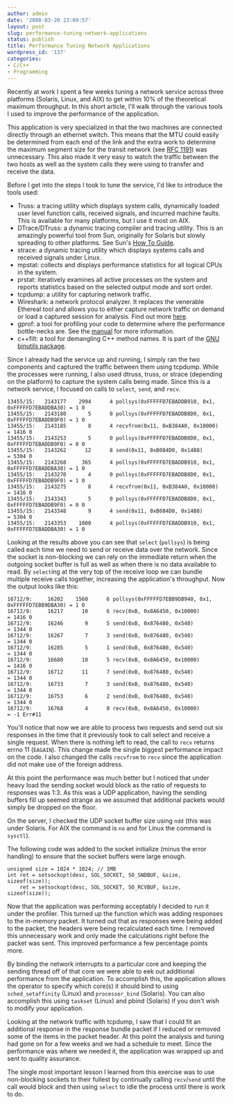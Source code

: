 ```yaml
---
author: admin
date: '2008-03-20 23:09:57'
layout: post
slug: performance-tuning-network-applications
status: publish
title: Performance Tuning Network Applications
wordpress_id: '137'
categories:
- C/C++
- Programming
---
```


Recently at work I spent a few weeks tuning a network service across
three platforms (Solaris, Linux, and AIX) to get within 10% of the
theoretical maximum throughput. In this short article, I'll walk through
the various tools I used to improve the performance of the application.

This application is very specialized in that the two machines are
connected directly through an ethernet switch. This means that the MTU
could easily be determined from each end of the link and the extra work
to determine the maximum segment size for the transit network (see [RFC
1191](http://tools.ietf.org/html/rfc1191)) was unnecessary. This also
made it very easy to watch the traffic between the two hosts as well as
the system calls they were using to transfer and receive the data.

Before I get into the steps I took to tune the service, I'd like to
introduce the tools used:

-   Truss: a tracing utility which displays system calls, dynamically
    loaded user level function calls, received signals, and incurred
    machine faults. This is available for many platforms, but I use it
    most on AIX.
-   DTrace/DTruss: a dynamic tracing compiler and tracing utility. This
    is an amazingly powerful tool from Sun, originally for Solaris but
    slowly spreading to other platforms. See Sun's [How To
    Guide](http://www.sun.com/software/solaris/howtoguides/dtracehowto.jsp).
-   strace: a dynamic tracing utility which displays systems calls and
    received signals under Linux.
-   mpstat: collects and displays performance statistics for all logical
    CPUs in the system.
-   prstat: iteratively examines all active processes on the system and
    reports statistics based on the selected output mode and sort order.
-   tcpdump: a utility for capturing network traffic.
-   Wireshark: a network protocol analyzer. It replaces the venerable
    Ethereal tool and allows you to either capture network traffic on
    demand or load a captured session for analysis. Find out more
    [here](http://www.wireshark.org).
-   gprof: a tool for profiling your code to determine where the
    performance bottle-necks are. See the
    [manual](http://www.gnu.org/software/binutils/manual/gprof-2.9.1/html_mono/gprof.html)
    for more information.
-   c++filt: a tool for demangling C++ method names. It is part of the
    [GNU binutils package](http://directory.fsf.org/project/binutils/).

Since I already had the service up and running, I simply ran the two
components and captured the traffic between them using tcpdump. While
the processes were running, I also used dtruss, truss, or strace
(depending on the platform) to capture the system calls being made.
Since this is a network service, I focused on calls to `select`, `send`,
and `recv`.

    13455/15:   2143177    2994      4 pollsys(0xFFFFFD7EBADDB910, 0x1, 0xFFFFFD7EBADDBA30) = 1 0
    13455/15:   2143180       5      0 pollsys(0xFFFFFD7EBADDB8D0, 0x1, 0xFFFFFD7EBADDB9F0) = 1 0
    13455/15:   2143185       8      4 recvfrom(0x11, 0xB384A0, 0x10000)                    = 1416 0
    13455/15:   2143253       5      0 pollsys(0xFFFFFD7EBADDB8D0, 0x1, 0xFFFFFD7EBADDB9F0) = 0 0
    13455/15:   2143262      12      8 send(0x11, 0xB084D0, 0x14B8)                         = 5304 0
    13455/15:   2143268     365      4 pollsys(0xFFFFFD7EBADDB910, 0x1, 0xFFFFFD7EBADDBA30) = 1 0
    13455/15:   2143270       4      0 pollsys(0xFFFFFD7EBADDB8D0, 0x1, 0xFFFFFD7EBADDB9F0) = 1 0
    13455/15:   2143275       8      4 recvfrom(0x11, 0xB384A0, 0x10000)                    = 1416 0
    13455/15:   2143343       5      0 pollsys(0xFFFFFD7EBADDB8D0, 0x1, 0xFFFFFD7EBADDB9F0) = 0 0
    13455/15:   2143348       9      4 send(0x11, 0xB084D0, 0x14B8)                         = 5304 0
    13455/15:   2143353    1000      4 pollsys(0xFFFFFD7EBADDB910, 0x1, 0xFFFFFD7EBADDBA30) = 1 0

Looking at the results above you can see that `select` (`pollsys`) is
being called each time we need to send or receive data over the network.
Since the socket is non-blocking we can rely on the immediate return
when the outgoing socket buffer is full as well as when there is no data
available to read. By `select`ing at the very top of the receive loop we
can bundle multiple receive calls together, increasing the application's
throughput. Now the output looks like this:

    16712/9:     16202    1560      6 pollsys(0xFFFFFD7EBB9DB940, 0x1, 0xFFFFFD7EBB9DBA30) = 1 0
    16712/9:     16217      10      6 recv(0xB, 0x8A6450, 0x10000)                         = 1416 0
    16712/9:     16246       9      5 send(0xB, 0x876480, 0x540)                           = 1344 0
    16712/9:     16267       7      3 send(0xB, 0x876480, 0x540)                           = 1344 0
    16712/9:     16285       5      1 send(0xB, 0x876480, 0x540)                           = 1344 0
    16712/9:     16680      10      5 recv(0xB, 0x8A6450, 0x10000)                         = 1416 0
    16712/9:     16712      11      7 send(0xB, 0x876480, 0x540)                           = 1344 0
    16712/9:     16733       7      3 send(0xB, 0x876480, 0x540)                           = 1344 0
    16712/9:     16753       6      2 send(0xB, 0x876480, 0x540)                           = 1344 0
    16712/9:     16768       4      0 recv(0xB, 0x8A6450, 0x10000)                         = -1 Err#11

You'll notice that now we are able to process two requests and send out
six responses in the time that it previously took to call select and
receive a single request. When there is nothing left to read, the call
to `recv` returns errno 11 (`EAGAIN`). This change made the single
biggest performance impact on the code. I also changed the calls
`recvfrom` to `recv` since the application did not make use of the
foreign address.

At this point the performance was much better but I noticed that under
heavy load the sending socket would block as the ratio of requests to
responses was 1:3. As this was a UDP application, having the sending
buffers fill up seemed strange as we assumed that additional packets
would simply be dropped on the floor.

On the server, I checked the UDP socket buffer size using `ndd` (this
was under Solaris. For AIX the command is `no` and for Linux the command
is `sysctl`).

The following code was added to the socket initialize (minus the error
handling) to ensure that the socket buffers were large enough.

    unsigned size = 1024 * 1024; // 1MB
    int ret = setsockopt(desc, SOL_SOCKET, SO_SNDBUF, &size, sizeof(size));
        ret = setsockopt(desc, SOL_SOCKET, SO_RCVBUF, &size, sizeof(size));

Now that the application was performing acceptably I decided to run it
under the profiler. This turned up the function which was adding
responses to the in-memory packet. It turned out that as responses were
being added to the packet, the headers were being recalculated each
time. I removed this unnecessary work and only made the calculations
right before the packet was sent. This improved performance a few
percentage points more.

By binding the network interrupts to a particular core and keeping the
sending thread off of that core we were able to eek out additional
performance from the application. To accomplish this, the application
allows the operator to specify which core(s) it should bind to using
`sched_setaffinity` (Linux) and `processor_bind` (Solaris). You can also
accomplish this using `taskset` (Linux) and pbind (Solaris) if you don't
wish to modify your application.

Looking at the network traffic with tcpdump, I saw that I could fit an
additional response in the response bundle packet if I reduced or
removed some of the items in the packet header. At this point the
analysis and tuning had gone on for a few weeks and we had a schedule to
meet. Since the performance was where we needed it, the application was
wrapped up and sent to quality assurance.

The single most important lesson I learned from this exercise was to use
non-blocking sockets to their fullest by continually calling
`recv`/`send` until the call would block and then using `select` to idle
the process until there is work to do.
